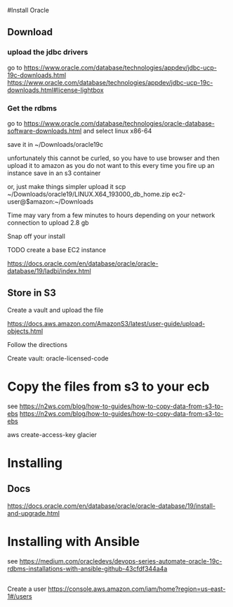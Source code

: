#Install Oracle

## Download
### upload the jdbc drivers

go to https://www.oracle.com/database/technologies/appdev/jdbc-ucp-19c-downloads.html
https://www.oracle.com/database/technologies/appdev/jdbc-ucp-19c-downloads.html#license-lightbox 


### Get the rdbms
go to https://www.oracle.com/database/technologies/oracle-database-software-downloads.html 
and select linux x86-64 

save it in ~/Downloads/oracle19c



unfortunately this cannot be curled, so you have to use browser and then upload it to amazon
as you do not want to this every time you fire up an instance save in an s3 container

or, just make things simpler upload it scp ~/Downloads/oracle19/LINUX.X64_193000_db_home.zip ec2-user@$amazon:~/Downloads

Time may vary from a few minutes to hours depending on your network connection to upload 2.8 gb

Snap off your install 

TODO create a base EC2 instance 

https://docs.oracle.com/en/database/oracle/oracle-database/19/ladbi/index.html

## Store in S3

Create a vault and upload the file 

https://docs.aws.amazon.com/AmazonS3/latest/user-guide/upload-objects.html

Follow the directions

Create vault: oracle-licensed-code

# Copy the files from s3 to your ecb
see https://n2ws.com/blog/how-to-guides/how-to-copy-data-from-s3-to-ebs
https://n2ws.com/blog/how-to-guides/how-to-copy-data-from-s3-to-ebs

aws create-access-key glacier


# Installing
 

## Docs
https://docs.oracle.com/en/database/oracle/oracle-database/19/install-and-upgrade.html

# Installing with Ansible
see https://medium.com/oracledevs/devops-series-automate-oracle-19c-rdbms-installations-with-ansible-github-43cfdf344a4a

## 

Create a user 
https://console.aws.amazon.com/iam/home?region=us-east-1#/users

